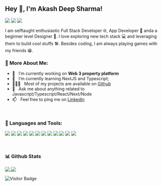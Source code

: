 ## Hey 👋, I'm Akash Deep Sharma!
<a href="https://akashresume-da3ae.web.app/" target='_blank' ><img src="https://img.shields.io/badge/website-000000?style=for-the-badge&logo=About.me&logoColor=white" /></a>
<a href='https://www.linkedin.com/in/akash-04/' target='_blank'><img src="https://img.shields.io/badge/LinkedIn-0077B5?style=for-the-badge&logo=linkedin&logoColor=white"/></a>
<a href='https://twitter.com/akash__731/' target='_blank'><img src="https://img.shields.io/badge/Twitter-1DA1F2?style=for-the-badge&logo=twitter&logoColor=white"/></a>


I am selftaught enthusiastic Full Stack Developer 🌐, App Developer 📱 anda a beginner level Designer 🎨. I love exploring new tech stack 💻 and leveraging them to build cool stuffs 🛠️. Besides coding, I am always playing games with my friends 😁. 
<br/>

### 🧐 More About Me:
- 🔭 &nbsp; I’m currently working on **Web 3 property platform**
- 🌱 &nbsp; I’m currently learning NextJS and Typescript; 
- 👨🏻‍💻 &nbsp; Most of my projects are available on [Github](https://github.com/akash3106?tab=repositories)
- 💬 &nbsp; Ask me about anything related to Javascript/Typescript/React/Next/Node
- 📫 &nbsp; Feel free to ping me on [LinkedIn](https://www.linkedin.com/in/akash-04/)
<!-- - 📝 &nbsp; Checkout my [resume](https://drive.google.com/file/d/1dXGoZGmbGgEus8OdQ7ymMhCy4esYEw3X/view?usp=sharing) -->
<br/>

### 💼 Languages and Tools:
<p>
<img src="https://img.shields.io/badge/HTML5-239120?style=for-the-badge&logo=html5&logoColor=white" />
<img src="https://img.shields.io/badge/-css3-1572B6?&style=for-the-badge&logo=css3&logoColor=white" />
<img src="https://img.shields.io/badge/Tailwind_CSS-38B2AC?style=for-the-badge&logo=tailwind-css&logoColor=white" />
<img src="https://img.shields.io/badge/Java-ED8B00?style=for-the-badge&logo=java&logoColor=white" />
<img src="https://img.shields.io/badge/-javascript-F7DF1E?&style=for-the-badge&logo=javascript&logoColor=black" />
<img src="https://img.shields.io/badge/TypeScript-007ACC?style=for-the-badge&logo=typescript&logoColor=white" />
<img src="https://img.shields.io/badge/React-20232A?style=for-the-badge&logo=react&logoColor=61DAFB" />
<img src="https://img.shields.io/badge/Next-black?style=for-the-badge&logo=next.js&logoColor=white" />
<img src="https://img.shields.io/badge/Node.js-43853D?style=for-the-badge&logo=node.js&logoColor=white" />
<img src="https://img.shields.io/badge/Express.js-404D59?style=for-the-badge" />
<img src="https://img.shields.io/badge/MySQL-00000F?style=for-the-badge&logo=mysql&logoColor=white" />
<img src="https://img.shields.io/badge/-Git-F05032?&style=for-the-badge&logo=git&logoColor=white" /> 
</p>
<br/>

### 📊 Github Stats
<a href="https://github.com/anuraghazra/github-readme-stats">
  <img align="center" src="https://github-readme-stats.vercel.app/api?username=akash3106&show_icons=true" />
</a>
<a href="https://github.com/anuraghazra/github-readme-stats">
  <img align="center" src="https://github-readme-stats.vercel.app/api/top-langs/?username=akash3106&layout=compact" />
</a>
<br/>
  
<!-- ### 📕  Latest Blog Posts
- [Beginners guide to NextJS...](https://dev.to/akash3106/beginners-guide-to-nextjs-3ge)
- [5 GitHub Repositories for learning developers...](https://dev.to/akash3106/5-github-repositories-for-learning-developers-4kn6)
- [Introduction to Git and GitHub](https://dev.to/akash3106/introduction-to-git-and-github-d0d)
<br/> -->

![Visitor Badge](https://visitor-badge.laobi.icu/badge?page_id=akash3106.akash3106)

<!---
akash3106/akash3106 is a ✨ special ✨ repository because its `README.md` (this file) appears on your GitHub profile.
You can click the Preview link to take a look at your changes.
--->
